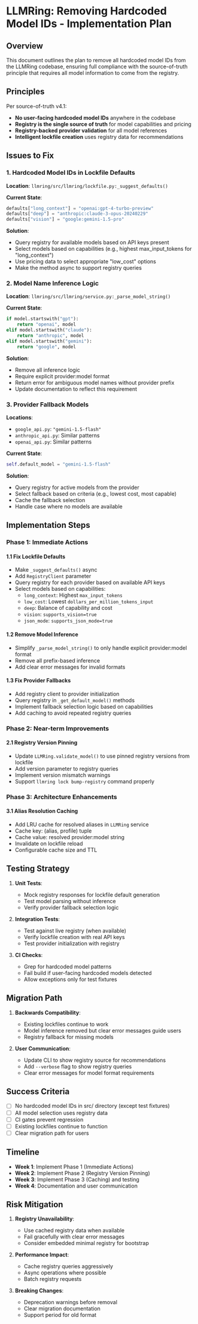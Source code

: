 # LLMRing: Removing Hardcoded Model IDs - Implementation Plan

## Overview

This document outlines the plan to remove all hardcoded model IDs from the LLMRing codebase, ensuring full compliance with the source-of-truth principle that requires all model information to come from the registry.

## Principles

Per source-of-truth v4.1:
- **No user-facing hardcoded model IDs** anywhere in the codebase
- **Registry is the single source of truth** for model capabilities and pricing
- **Registry-backed provider validation** for all model references
- **Intelligent lockfile creation** uses registry data for recommendations

## Issues to Fix

### 1. Hardcoded Model IDs in Lockfile Defaults

**Location**: `llmring/src/llmring/lockfile.py:_suggest_defaults()`

**Current State**:
```python
defaults["long_context"] = "openai:gpt-4-turbo-preview"
defaults["deep"] = "anthropic:claude-3-opus-20240229"
defaults["vision"] = "google:gemini-1.5-pro"
```

**Solution**:
- Query registry for available models based on API keys present
- Select models based on capabilities (e.g., highest max_input_tokens for "long_context")
- Use pricing data to select appropriate "low_cost" options
- Make the method async to support registry queries

### 2. Model Name Inference Logic

**Location**: `llmring/src/llmring/service.py:_parse_model_string()`

**Current State**:
```python
if model.startswith("gpt"):
    return "openai", model
elif model.startswith("claude"):
    return "anthropic", model
elif model.startswith("gemini"):
    return "google", model
```

**Solution**:
- Remove all inference logic
- Require explicit provider:model format
- Return error for ambiguous model names without provider prefix
- Update documentation to reflect this requirement

### 3. Provider Fallback Models

**Locations**:
- `google_api.py`: `"gemini-1.5-flash"`
- `anthropic_api.py`: Similar patterns
- `openai_api.py`: Similar patterns

**Current State**:
```python
self.default_model = "gemini-1.5-flash"
```

**Solution**:
- Query registry for active models from the provider
- Select fallback based on criteria (e.g., lowest cost, most capable)
- Cache the fallback selection
- Handle case where no models are available

## Implementation Steps

### Phase 1: Immediate Actions

#### 1.1 Fix Lockfile Defaults
- Make `_suggest_defaults()` async
- Add `RegistryClient` parameter
- Query registry for each provider based on available API keys
- Select models based on capabilities:
  - `long_context`: Highest `max_input_tokens`
  - `low_cost`: Lowest `dollars_per_million_tokens_input`
  - `deep`: Balance of capability and cost
  - `vision`: `supports_vision=true`
  - `json_mode`: `supports_json_mode=true`

#### 1.2 Remove Model Inference
- Simplify `_parse_model_string()` to only handle explicit provider:model format
- Remove all prefix-based inference
- Add clear error messages for invalid formats

#### 1.3 Fix Provider Fallbacks
- Add registry client to provider initialization
- Query registry in `_get_default_model()` methods
- Implement fallback selection logic based on capabilities
- Add caching to avoid repeated registry queries

### Phase 2: Near-term Improvements

#### 2.1 Registry Version Pinning
- Update `LLMRing.validate_model()` to use pinned registry versions from lockfile
- Add version parameter to registry queries
- Implement version mismatch warnings
- Support `llmring lock bump-registry` command properly

### Phase 3: Architecture Enhancements

#### 3.1 Alias Resolution Caching
- Add LRU cache for resolved aliases in `LLMRing` service
- Cache key: (alias, profile) tuple
- Cache value: resolved provider:model string
- Invalidate on lockfile reload
- Configurable cache size and TTL

## Testing Strategy

1. **Unit Tests**:
   - Mock registry responses for lockfile default generation
   - Test model parsing without inference
   - Verify provider fallback selection logic

2. **Integration Tests**:
   - Test against live registry (when available)
   - Verify lockfile creation with real API keys
   - Test provider initialization with registry

3. **CI Checks**:
   - Grep for hardcoded model patterns
   - Fail build if user-facing hardcoded models detected
   - Allow exceptions only for test fixtures

## Migration Path

1. **Backwards Compatibility**:
   - Existing lockfiles continue to work
   - Model inference removed but clear error messages guide users
   - Registry fallback for missing models

2. **User Communication**:
   - Update CLI to show registry source for recommendations
   - Add `--verbose` flag to show registry queries
   - Clear error messages for model format requirements

## Success Criteria

- [ ] No hardcoded model IDs in src/ directory (except test fixtures)
- [ ] All model selection uses registry data
- [ ] CI gates prevent regression
- [ ] Existing lockfiles continue to function
- [ ] Clear migration path for users

## Timeline

- **Week 1**: Implement Phase 1 (Immediate Actions)
- **Week 2**: Implement Phase 2 (Registry Version Pinning)
- **Week 3**: Implement Phase 3 (Caching) and testing
- **Week 4**: Documentation and user communication

## Risk Mitigation

1. **Registry Unavailability**:
   - Use cached registry data when available
   - Fail gracefully with clear error messages
   - Consider embedded minimal registry for bootstrap

2. **Performance Impact**:
   - Cache registry queries aggressively
   - Async operations where possible
   - Batch registry requests

3. **Breaking Changes**:
   - Deprecation warnings before removal
   - Clear migration documentation
   - Support period for old format